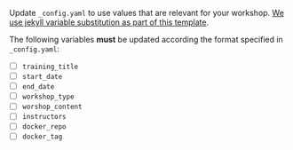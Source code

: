 Update `_config.yaml` to use values that are relevant for your workshop. [We use jekyll variable substitution as part of this template](https://jekyllrb.com/docs/includes/#passing-parameter-variables-to-includes).

The following variables **must** be updated according the format specified in `_config.yaml`:

- [ ] `training_title`
- [ ] `start_date`
- [ ] `end_date`
- [ ] `workshop_type`
- [ ] `worshop_content`
- [ ] `instructors`
- [ ] `docker_repo`
- [ ] `docker_tag`
